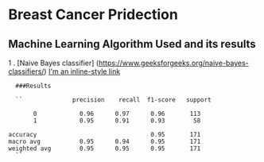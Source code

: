 # Breast Cancer Pridection

## Machine Learning Algorithm Used and its results 

  1 . [Naive Bayes classifier] (https://www.geeksforgeeks.org/naive-bayes-classifiers/)
  [I'm an inline-style link](https://www.google.com)

  
      ###Results
      
      ``              precision    recall  f1-score   support

           0            0.96      0.97      0.96       113
           1            0.95      0.91      0.93        58

    accuracy                                0.95       171
    macro avg           0.95      0.94      0.95       171
    weighted avg        0.95      0.95      0.95       171
      ``
  
